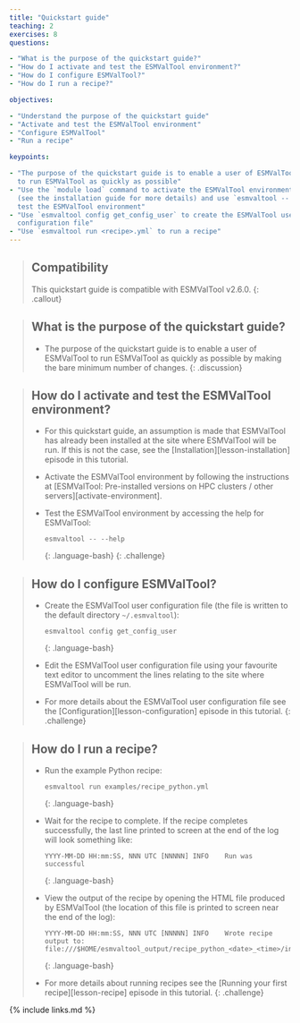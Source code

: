 ```yaml
---
title: "Quickstart guide"
teaching: 2
exercises: 8
questions:

- "What is the purpose of the quickstart guide?"
- "How do I activate and test the ESMValTool environment?"
- "How do I configure ESMValTool?"
- "How do I run a recipe?"

objectives:

- "Understand the purpose of the quickstart guide"
- "Activate and test the ESMValTool environment"
- "Configure ESMValTool"
- "Run a recipe"

keypoints:

- "The purpose of the quickstart guide is to enable a user of ESMValTool
  to run ESMValTool as quickly as possible"
- "Use the `module load` command to activate the ESMValTool environment 
  (see the installation guide for more details) and use `esmvaltool -- --help` to 
  test the ESMValTool environment"
- "Use `esmvaltool config get_config_user` to create the ESMValTool user 
  configuration file"
- "Use `esmvaltool run <recipe>.yml` to run a recipe"
---
```

> ## Compatibility
>
> This quickstart guide is compatible with ESMValTool v2.6.0.
 {: .callout}

> ## What is the purpose of the quickstart guide?
>
> - The purpose of the quickstart guide is to enable a user of ESMValTool to
>   run ESMValTool as quickly as possible by making the bare minimum number of 
>   changes.
{: .discussion}

> ## How do I activate and test the ESMValTool environment?
>
> - For this quickstart guide, an assumption is made that ESMValTool has 
>   already been installed at the site where ESMValTool will be run. If this is
>   not the case, see the [Installation][lesson-installation] episode in this
>   tutorial.
> 
> - Activate the ESMValTool environment by following the instructions at
>   [ESMValTool: Pre-installed versions on HPC clusters / other 
>   servers][activate-environment].
>
> - Test the ESMValTool environment by accessing the help for ESMValTool:
>
>     ~~~
>     esmvaltool -- --help
>     ~~~
>     {: .language-bash}
{: .challenge}

> ## How do I configure ESMValTool?
>
> - Create the ESMValTool user configuration file (the file is written to the 
>   default directory `~/.esmvaltool`):
>
>     ~~~
>     esmvaltool config get_config_user
>     ~~~
>     {: .language-bash}
> 
> - Edit the ESMValTool user configuration file using your favourite text editor 
>   to uncomment the lines relating to the site where ESMValTool will be run.
>
> - For more details about the ESMValTool user configuration file see the
>   [Configuration][lesson-configuration] episode in this tutorial.
{: .challenge}

> ## How do I run a recipe?
> 
> - Run the example Python recipe:
> 
>   ~~~
>   esmvaltool run examples/recipe_python.yml 
>   ~~~
>   {: .language-bash}
>
> - Wait for the recipe to complete. If the recipe completes successfully, the
>   last line printed to screen at the end of the log will look something like: 
>
>    ~~~
>    YYYY-MM-DD HH:mm:SS, NNN UTC [NNNNN] INFO    Run was successful
>    ~~~
>    {: .language-bash}
>
> - View the output of the recipe by opening the HTML file produced by 
>   ESMValTool (the location of this file is printed to screen near the end of
>   the log):
>
>   ~~~
>   YYYY-MM-DD HH:mm:SS, NNN UTC [NNNNN] INFO    Wrote recipe output to:
>   file:///$HOME/esmvaltool_output/recipe_python_<date>_<time>/index.html
>   ~~~
>   {: .language-bash}
>
> - For more details about running recipes see the
>   [Running your first recipe][lesson-recipe] episode in this tutorial.
{: .challenge}

{% include links.md %}